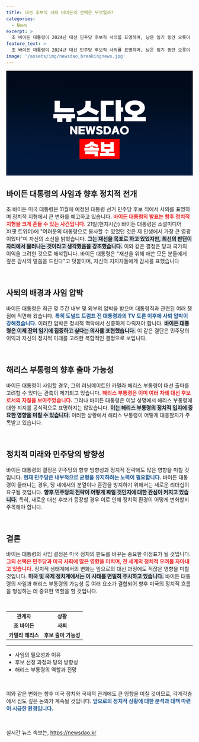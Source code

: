 ```yaml
---
title: 대선 후보직 사퇴 바이든의 선택은 무엇일까?
categories:
  - News
excerpt: >
  조 바이든 대통령이 2024년 대선 민주당 후보직 사의를 표명하며, 남은 임기 동안 오롯이 국가에 헌신하겠다고 밝혔습니다. 그의 결단에 따른 정치적 파장과 후계자 논의가 뜨거운 관심을 모으고 있습니다.
feature_text: >
  조 바이든 대통령이 2024년 대선 민주당 후보직 사의를 표명하며, 남은 임기 동안 오롯이 국가에 헌신하겠다고 밝혔습니다. 그의 결단에 따른 정치적 파장과 후계자 논의가 뜨거운 관심을 모으고 있습니다.
image: '/assets/img/newsdao_breakingnews.jpg'
---
```


<p><img src="/assets/img/newsdao_breakingnews.jpg" alt="firstkoreanews 속보" /></p>

<h2 data-ke-size="size26">바이든 대통령의 사임과 향후 정치적 전개</h2>

<p data-ke-size="size16">조 바이든 미국 대통령은 11월에 예정된 대통령 선거 민주당 후보 직에서 사의를 표명하며 정치적 지형에서 큰 변화를 예고하고 있습니다. <b><span style="color: #ee2323;">바이든 대통령의 발표는 향후 정치적 지형을 크게 흔들 수 있는 사건입니다.</span></b> 21일(현지시간) 바이든 대통령은 소셜미디어 X(옛 트위터)에 "여러분의 대통령으로 봉사할 수 있었던 것은 제 인생에서 가장 큰 영광이었다"며 자신의 소신을 밝혔습니다. <b><span style="background-color: #21538527;">그는 재선을 목표로 하고 있었지만, 최선의 판단이 자리에서 물러나는 것이라고 생각했음을 강조했습니다.</span></b> 이와 같은 결정은 당과 국가의 이익을 고려한 것으로 해석됩니다. 바이든 대통령은 "재선을 위해 애쓴 모든 분들에게 깊은 감사의 말씀을 드린다"고 덧붙이며, 자신의 지지자들에게 감사를 표했습니다</p>

<p data-ke-size="size16">&nbsp;</p>

<h2 data-ke-size="size26">사퇴의 배경과 사임 압박</h2>

<p data-ke-size="size16">바이든 대통령은 최근 몇 주간 내부 및 외부의 압박을 받으며 대통령직과 관련된 여러 쟁점에 직면해 왔습니다. <b><span style="color: #1a5490;">특히 도널드 트럼프 전 대통령과의 TV 토론 이후에 사퇴 압박이 강해졌습니다.</span></b> 이러한 압박은 정치적 맥락에서 신중하게 다뤄져야 합니다. <b><span style="background-color: #21538527;">바이든 대통령은 이제 잔여 임기에 집중하고 싶다는 의사를 표현했습니다.</span></b> 이 같은 결단은 민주당의 이익과 자신의 정치적 미래를 고려한 복합적인 결정으로 보입니다.</p>

<p data-ke-size="size16">&nbsp;</p>

<h2 data-ke-size="size26">해리스 부통령의 향후 출마 가능성</h2>

<p data-ke-size="size16">바이든 대통령이 사임할 경우, 그의 러닝메이트인 카멀라 해리스 부통령이 대선 출마를 고려할 수 있다는 관측이 제기되고 있습니다. <b><span style="color: #ee2323;">해리스 부통령은 이미 여러 차례 대선 후보로서의 자질을 보여주었습니다.</span></b> 그러나 바이든 대통령은 이날 성명에서 해리스 부통령에 대한 지지를 공식적으로 표명하지는 않았습니다. <b><span style="background-color: #21538527;">이는 해리스 부통령의 정치적 입지에 중요한 영향을 미칠 수 있습니다.</span></b> 이러한 상황에서 해리스 부통령이 어떻게 대응할지가 주목받고 있습니다.</p>

<p data-ke-size="size16">&nbsp;</p>

<h2 data-ke-size="size26">정치적 미래와 민주당의 방향성</h2>

<p data-ke-size="size16">바이든 대통령의 결정은 민주당의 향후 방향성과 정치적 전략에도 많은 영향을 미칠 것입니다. <b><span style="color: #1a5490;">현재 민주당은 내부적으로 균형을 유지하려는 노력이 필요합니다.</span></b> 바이든 대통령이 물러나는 경우, 당 내에서의 분열이나 혼란을 방지하기 위해서는 새로운 리더십이 요구될 것입니다. <b><span style="background-color: #21538527;">향후 민주당의 전략이 어떻게 짜일 것인지에 대한 관심이 커지고 있습니다.</span></b> 특히, 새로운 대선 후보가 등장할 경우 이로 인해 정치적 환경이 어떻게 변화할지 주목해야 합니다.</p>

<p data-ke-size="size16">&nbsp;</p>

<h2 data-ke-size="size26">결론</h2>

<p data-ke-size="size16">바이든 대통령의 사임 결정은 미국 정치의 판도를 바꾸는 중요한 이정표가 될 것입니다. <b><span style="color: #ee2323;">그의 선택은 민주당과 미국 사회에 많은 영향을 미치며, 전 세계의 정치적 우려를 자아내고 있습니다.</span></b> 정치적 생태계에서의 변화는 앞으로의 대선 과정에도 적잖은 영향을 미칠 것입니다. <b><span style="background-color: #21538527;">미국 및 국제 정치계에서는 이 사태를 면밀히 주시하고 있습니다.</span></b> 바이든 대통령의 사임과 해리스 부통령의 가능성 등 여러 요소가 결합되어 향후 미국의 정치적 흐름을 형성하는 데 중요한 역할을 할 것입니다.</p>

<p data-ke-size="size16">&nbsp;</p> 

<table style="width:100%">
    <tr>
        <td style="text-align: center; height: 17px;"><b>관계자</b></td>
        <td style="text-align: center; height: 17px;"><b>상황</b></td>
    </tr>
    <tr>
        <td style="text-align: center; height: 17px;"><b>조 바이든</b></td>
        <td style="text-align: center; height: 17px;"><b>사퇴</b></td>
    </tr>
    <tr>
        <td style="text-align: center; height: 17px;"><b>카멀라 해리스</b></td>
        <td style="text-align: center; height: 17px;"><b>후보 출마 가능성</b></td>
    </tr>
</table>

<hr> 

<ul>
    <li>사임의 필요성과 이유</li>
    <li>후보 선정 과정과 당의 방향성</li>
    <li>해리스 부통령의 역할과 전망</li>
</ul> 

<p data-ke-size="size16">&nbsp;</p> 

<p data-ke-size="size16">이와 같은 변화는 향후 미국 정치와 국제적 관계에도 큰 영향을 미칠 것이므로, 각계각층에서 심도 깊은 논의가 계속될 것입니다. <b><span style="color: #1a5490;">앞으로의 정치적 상황에 대한 분석과 대책 마련이 시급한 환경입니다.</span></b></p> 

<p data-ke-size="size16">&nbsp;</p>
실시간 뉴스 속보는, <a href="https://newsdao.kr" rel="dofollow">https://newsdao.kr</a>


